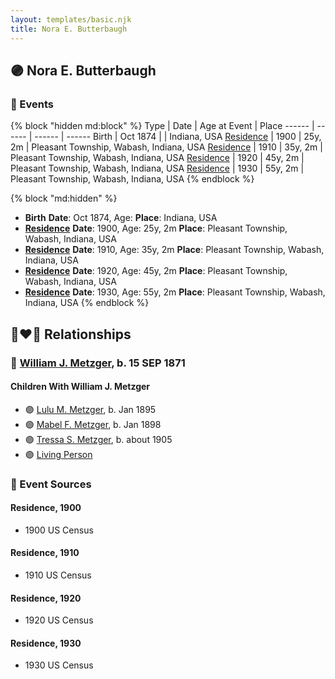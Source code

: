 ```yaml
---
layout: templates/basic.njk
title: Nora E. Butterbaugh
---
```

## 🟣 Nora E. Butterbaugh


### 📆 Events

{% block "hidden md:block" %}
Type | Date | Age at Event | Place
------ | ------ | ------ | ------
Birth | Oct 1874 |  | Indiana, USA
[Residence](#event-event-0) | 1900 | 25y, 2m | Pleasant Township, Wabash, Indiana, USA
[Residence](#event-event-1) | 1910 | 35y, 2m | Pleasant Township, Wabash, Indiana, USA
[Residence](#event-event-2) | 1920 | 45y, 2m | Pleasant Township, Wabash, Indiana, USA
[Residence](#event-event-3) | 1930 | 55y, 2m | Pleasant Township, Wabash, Indiana, USA
{% endblock %}

{% block "md:hidden" %}
- **Birth**
**Date**: Oct 1874, Age:
**Place**: Indiana, USA
- **[Residence](#event-event-0)**
**Date**: 1900, Age: 25y, 2m
**Place**: Pleasant Township, Wabash, Indiana, USA
- **[Residence](#event-event-1)**
**Date**: 1910, Age: 35y, 2m
**Place**: Pleasant Township, Wabash, Indiana, USA
- **[Residence](#event-event-2)**
**Date**: 1920, Age: 45y, 2m
**Place**: Pleasant Township, Wabash, Indiana, USA
- **[Residence](#event-event-3)**
**Date**: 1930, Age: 55y, 2m
**Place**: Pleasant Township, Wabash, Indiana, USA
{% endblock %}

## 👩‍❤️‍👨 Relationships

### 🔵 [William J. Metzger](/people/2/26066694), b. 15 SEP 1871

#### Children With William J. Metzger
* 🟣 [Lulu M. Metzger](/people/2/28324145), b. Jan 1895
* 🟣 [Mabel F. Metzger](/people/6/66583980), b. Jan 1898
* 🟣 [Tressa S. Metzger](/people/1/13755640), b. about 1905
* 🟣 [Living Person](/people/2/299104)
### 📰 Event Sources

#### <a id="event-event-0"></a> Residence, 1900
* 1900 US Census

#### <a id="event-event-1"></a> Residence, 1910
* 1910 US Census

#### <a id="event-event-2"></a> Residence, 1920
* 1920 US Census

#### <a id="event-event-3"></a> Residence, 1930
* 1930 US Census
